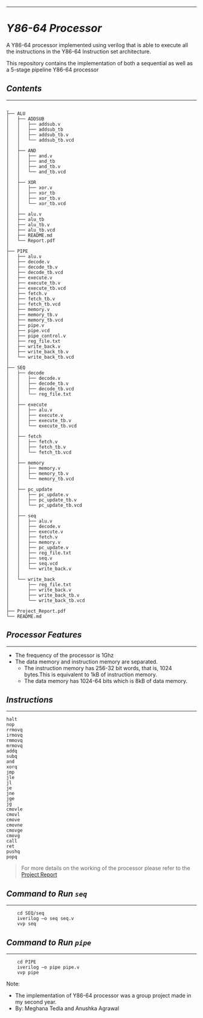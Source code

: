  ---
# **_Y86-64 Processor_**

 A Y86-64 processor implemented using verilog that is able to execute all the instructions in the Y86-64 Instruction set architecture.

 This repository contains the implementation of both a sequential as well as a 5-stage pipeline Y86-64 processor

## _Contents_
---
```
_
├── ALU
│   ├── ADDSUB
│   │   ├── addsub.v
│   │   ├── addsub_tb
│   │   ├── addsub_tb.v
│   │   └── addsub_tb.vcd
│   │
│   ├── AND
│   │   ├── and.v
│   │   ├── and_tb
│   │   ├── and_tb.v
│   │   └── and_tb.vcd
│   │
│   ├── XOR
│   │   ├── xor.v
│   │   ├── xor_tb
│   │   ├── xor_tb.v
│   │   └── xor_tb.vcd
│   │
│   ├── alu.v
│   ├── alu_tb
│   ├── alu_tb.v
│   ├── alu_tb.vcd
│   ├── README.md
│   └── Report.pdf
│
├── PIPE
│   ├── alu.v
│   ├── decode.v
│   ├── decode_tb.v
│   ├── decode_tb.vcd
│   ├── execute.v
│   ├── execute_tb.v
│   ├── execute_tb.vcd
│   ├── fetch.v
│   ├── fetch_tb.v
│   ├── fetch_tb.vcd
│   ├── memory.v
│   ├── memory_tb.v
│   ├── memory_tb.vcd
│   ├── pipe.v
│   ├── pipe.vcd
│   ├── pipe_control.v
│   ├── reg_file.txt
│   ├── write_back.v
│   ├── write_back_tb.v
│   └── write_back_tb.vcd
│
├── SEQ
│   ├── decode
│   │   ├── decode.v
│   │   ├── decode_tb.v
│   │   ├── decode_tb.vcd
│   │   └── reg_file.txt
│   │
│   ├── execute
│   │   ├── alu.v
│   │   ├── execute.v
│   │   ├── execute_tb.v
│   │   └── execute_tb.vcd
│   │ 
│   ├── fetch
│   │   ├── fetch.v
│   │   ├── fetch_tb.v
│   │   └── fetch_tb.vcd  
│   │ 
│   ├── memory
│   │   ├── memory.v
│   │   ├── memory_tb.v
│   │   └── memory_tb.vcd   
│   │ 
│   ├── pc_update
│   │   ├── pc_update.v
│   │   ├── pc_update_tb.v
│   │   └── pc_update_tb.vcd  
│   │ 
│   ├── seq
│   │   ├── alu.v
│   │   ├── decode.v
│   │   ├── execute.v
│   │   ├── fetch.v
│   │   ├── memory.v
│   │   ├── pc_update.v
│   │   ├── reg_file.txt
│   │   ├── seq.v
│   │   ├── seq.vcd
│   │   └── write_back.v
│   │
│   └── write_back
│       ├── reg_file.txt
│       ├── write_back.v
│       ├── write_back_tb.v
│       └── write_back_tb.vcd  
│
├── Project_Report.pdf
└── README.md 

```

## _Processor Features_
---
* The frequency of the processor is 1Ghz
* The data memory and instruction memory are separated. 
    * The instruction memory has 256-32 bit words, that is, 1024 bytes.This is equivalent to 1kB of instruction memory. 
    * The data memory has 1024-64 bits which is 8kB of data memory.

## _Instructions_
---
```
halt
nop
rrmovq
irmovq
rmmovq
mrmovq
addq
subq
and
xorq
jmp
jle
jl
je
jne
jge
jg
cmovle
cmovl
cmove
cmovne
cmovge
cmovg
call
ret
pushq
popq
```
> For more details on the working of the processor please refer to the [Project Report](Project_Report.pdf)

## _Command to Run `seq`_
---
```
    cd SEQ/seq
    iverilog –o seq seq.v
    vvp seq
```
## _Command to Run `pipe`_
---
```
    cd PIPE
    iverilog –o pipe pipe.v
    vvp pipe
```

Note: 
- The implementation of Y86-64 processor was a group project made in my second year.
- By: Meghana Tedla and Anushka Agrawal

